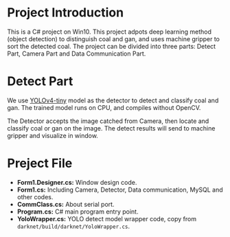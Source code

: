# Project Introduction
This is a C# project on Win10. This project adpots deep learning method (object detection) to distinguish coal and gan, and uses machine gripper to sort the detected coal. The project can be divided into three parts: Detect Part, Camera Part and Data Communication Part.
# Detect Part
We use [YOLOv4-tiny](https://github.com/AlexeyAB/darknet) model as the detector to detect and classify coal and gan. The trained model runs on CPU, and compiles without OpenCV. 

The Detector accepts the image catched from Camera, then locate and classify coal or gan on the image. The detect results will send to machine gripper and visualize in window.

# Preject File
- **Form1.Designer.cs:** Window design code.
- **Form1.cs:** Including Camera, Detector, Data communication, MySQL and other codes.
- **CommClass.cs:** About serial port.
- **Program.cs:** C# main program entry point.
- **YoloWrapper.cs:** YOLO detect model wrapper code, copy from `darknet/build/darknet/YoloWrapper.cs`.
